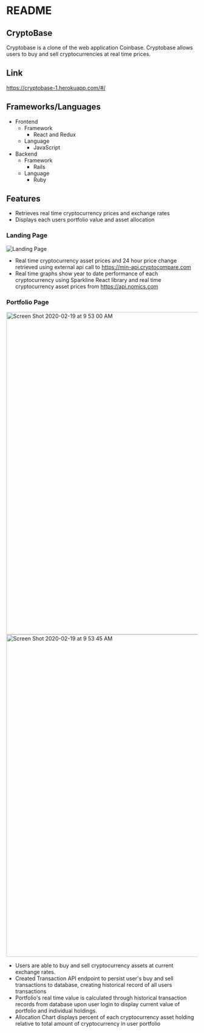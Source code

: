# README

## CryptoBase

Cryptobase is a clone of the web application Coinbase. Cryptobase allows users to buy and sell cryptocurrencies at real time prices.

## Link

https://cryptobase-1.herokuapp.com/#/

## Frameworks/Languages

* Frontend
  * Framework
    * React and Redux 
  * Language
    * JavaScript
* Backend
  * Framework
    * Rails
  * Language
    * Ruby

## Features

* Retrieves real time cryptocurrency prices and exchange rates
* Displays each users portfolio value and asset allocation

### Landing Page

![Landing Page](https://user-images.githubusercontent.com/46978514/70005346-24462380-151e-11ea-93b5-6b436872d79f.png)

* Real time cryptocurrency asset prices and 24 hour price change retrieved using external api call to https://min-api.cryptocompare.com
* Real time graphs show year to date performance of each cryptocurrency using Sparkline React library and real time cryptocurrency asset prices from https://api.nomics.com 

### Portfolio Page

<img width="849" alt="Screen Shot 2020-02-19 at 9 53 00 AM" src="https://user-images.githubusercontent.com/46978514/74860579-c1368280-52fd-11ea-8eb0-425ccc26eaf2.png">

<img width="849" alt="Screen Shot 2020-02-19 at 9 53 45 AM" src="https://user-images.githubusercontent.com/46978514/74860583-c267af80-52fd-11ea-8703-5691ae78bf73.png">


* Users are able to buy and sell cryptocurrency assets at current exchange rates.
* Created Transaction API endpoint to persist user's buy and sell transactions to database, creating historical record of all users transactions
* Portfolio's real time value is calculated through historical transaction records from database upon user login to display current value of portfolio and individual holdings.
* Allocation Chart displays percent of each cryptocurrency asset holding relative to total amount of cryptocurrency in user portfolio 
